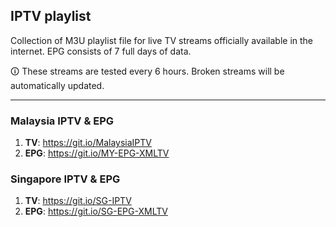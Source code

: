 ## IPTV playlist
Collection of M3U playlist file for live TV streams officially available in the internet.
EPG consists of 7 full days of data.

🛈 These streams are tested every 6 hours. Broken streams will be automatically updated.
___
### Malaysia IPTV & EPG 

1. **TV**: https://git.io/MalaysiaIPTV
1. **EPG**: https://git.io/MY-EPG-XMLTV

### Singapore IPTV & EPG

1. **TV**: https://git.io/SG-IPTV
1. **EPG**: https://git.io/SG-EPG-XMLTV
